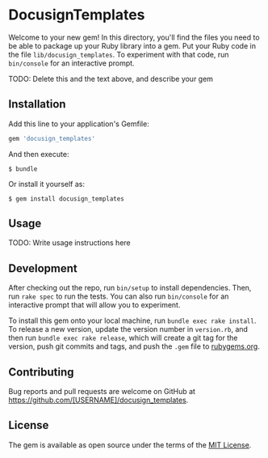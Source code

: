 # DocusignTemplates

Welcome to your new gem! In this directory, you'll find the files you need to be able to package up your Ruby library into a gem. Put your Ruby code in the file `lib/docusign_templates`. To experiment with that code, run `bin/console` for an interactive prompt.

TODO: Delete this and the text above, and describe your gem

## Installation

Add this line to your application's Gemfile:

```ruby
gem 'docusign_templates'
```

And then execute:

    $ bundle

Or install it yourself as:

    $ gem install docusign_templates

## Usage

TODO: Write usage instructions here

## Development

After checking out the repo, run `bin/setup` to install dependencies. Then, run `rake spec` to run the tests. You can also run `bin/console` for an interactive prompt that will allow you to experiment.

To install this gem onto your local machine, run `bundle exec rake install`. To release a new version, update the version number in `version.rb`, and then run `bundle exec rake release`, which will create a git tag for the version, push git commits and tags, and push the `.gem` file to [rubygems.org](https://rubygems.org).

## Contributing

Bug reports and pull requests are welcome on GitHub at https://github.com/[USERNAME]/docusign_templates.

## License

The gem is available as open source under the terms of the [MIT License](https://opensource.org/licenses/MIT).
